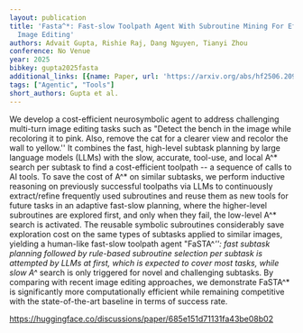 ```yaml
---
layout: publication
title: 'Fasta^*: Fast-slow Toolpath Agent With Subroutine Mining For Efficient Multi-turn
  Image Editing'
authors: Advait Gupta, Rishie Raj, Dang Nguyen, Tianyi Zhou
conference: No Venue
year: 2025
bibkey: gupta2025fasta
additional_links: [{name: Paper, url: 'https://arxiv.org/abs/hf2506.20911'}]
tags: ["Agentic", "Tools"]
short_authors: Gupta et al.
---
```

We develop a cost-efficient neurosymbolic agent to address challenging multi-turn image editing tasks such as "Detect the bench in the image while recoloring it to pink. Also, remove the cat for a clearer view and recolor the wall to yellow.'' It combines the fast, high-level subtask planning by large language models (LLMs) with the slow, accurate, tool-use, and local A^* search per subtask to find a cost-efficient toolpath -- a sequence of calls to AI tools. To save the cost of A^* on similar subtasks, we perform inductive reasoning on previously successful toolpaths via LLMs to continuously extract/refine frequently used subroutines and reuse them as new tools for future tasks in an adaptive fast-slow planning, where the higher-level subroutines are explored first, and only when they fail, the low-level A^* search is activated. The reusable symbolic subroutines considerably save exploration cost on the same types of subtasks applied to similar images, yielding a human-like fast-slow toolpath agent "FaSTA^*'': fast subtask planning followed by rule-based subroutine selection per subtask is attempted by LLMs at first, which is expected to cover most tasks, while slow A^* search is only triggered for novel and challenging subtasks. By comparing with recent image editing approaches, we demonstrate FaSTA^* is significantly more computationally efficient while remaining competitive with the state-of-the-art baseline in terms of success rate.

https://huggingface.co/discussions/paper/685e151d71131fa43be08b02